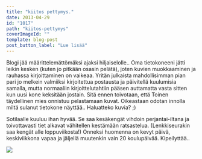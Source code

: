 ```yaml
---
title: "kiitos pettymys."
date: 2013-04-29
id: "1017"
path: "kiitos-pettymys"
coverImageId: ""
template: blog-post
post_button_label: "Lue lisää"
---
```


Blogi jää määrittelemättömäksi ajaksi hiljaiselolle.. Oma tietokoneeni jätti leikin kesken (kuten jo pitkään osasin pelätä), joten kuvien muokkaaminen ja rauhassa kirjoittaminen on vaikeaa. Yritän julkaista mahdollisimman pian pari jo melkein valmiiksi kirjoitettua postausta ja päivitellä kuulumisia samalla, mutta normaaliin kirjoittelutahtiin pääsen auttamatta vasta sitten kun uusi kone keksitään jostain. Sitä ennen toivotaan, että Toinen täydellinen mies onnistuu pelastamaan kuvat. Oikeastaan odotan innolla miltä sulanut tietokone näyttää.. Haluatteko kuvia? ;)

Sotilaalle kuuluu ihan hyvää. Se saa kesäkengät vihdoin perjantai-iltana ja toivottavasti tiet alkavat vähitellen kestämään ratsastelua. (Lenkkiseurakin saa kengät alle loppuviikosta!) Onneksi huomenna on kevyt päivä, keskiviikkona vapaa ja jäljellä muutenkin vain 20 koulupäivää. Kipeilyttää..

[![](/images/ak.jpg)](http://2.bp.blogspot.com/-BHRnFcTbvnQ/UX6e6UpVH8I/AAAAAAAAFq4/ZE-4TGwDU6I/s1600/ak.jpg)
